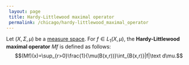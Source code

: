 ```yaml
---
 layout: page
 title: Hardy-Littlewood maximal operator
 permalink: /chicago/hardy-littlewood_maximal_operator
---
```

Let $(X,\Sigma, \mu)$ be a [measure space](https://mathgloss.github.io/MathGloss/chicago/measure_space). For $f \in L_1(X,\mu)$, the **Hardy-Littlewood maximal operator** $Mf$ is defined as follows: $$(Mf)(x)=\sup_{r>0}\frac{1}{\mu(B(x,r))}\int_{B(x,r)}|f|\text d\mu.$$

